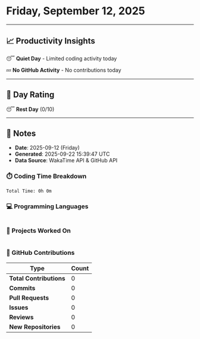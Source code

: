 # Friday, September 12, 2025

---

## 📈 Productivity Insights

😴 **Quiet Day** - Limited coding activity today

💤 **No GitHub Activity** - No contributions today

---

## 🎯 Day Rating

😴 **Rest Day** (0/10)

---

## 📝 Notes

- **Date**: 2025-09-12 (Friday)
- **Generated**: 2025-09-22 15:39:47 UTC
- **Data Source**: WakaTime API & GitHub API


### ⏱️ Coding Time Breakdown

```
Total Time: 0h 0m
```

### 💻 Programming Languages

```
```

### 📂 Projects Worked On

```
```


### 🐙 GitHub Contributions

| Type | Count |
|------|-------|
| **Total Contributions** | 0 |
| **Commits** | 0 |
| **Pull Requests** | 0 |
| **Issues** | 0 |
| **Reviews** | 0 |
| **New Repositories** | 0 |

